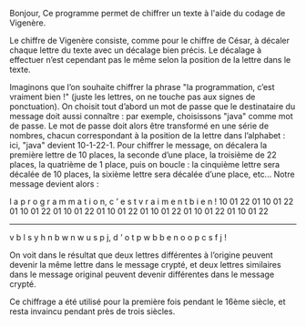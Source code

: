 Bonjour, 
Ce programme permet de chiffrer un texte à l'aide du codage de Vigenère.

Le chiffre de Vigenère consiste, comme pour le chiffre de César, à décaler chaque lettre du texte avec un décalage bien précis. Le décalage à effectuer n’est cependant pas le même selon la position de la lettre dans le texte.

Imaginons que l’on souhaite chiffrer la phrase "la programmation, c’est vraiment bien !" (juste les
lettres, on ne touche pas aux signes de ponctuation). On choisit tout d’abord un mot de passe que le
destinataire du message doit aussi connaître : par exemple, choisissons "java" comme mot de passe. Le
mot de passe doit alors être transformé en une série de nombres, chacun correspondant à la position de
la lettre dans l’alphabet : ici, "java" devient 10-1-22-1. 
Pour chiffrer le message, on décalera la première lettre de 10 places, la seconde d’une place, la troisième
de 22 places, la quatrième de 1 place, puis on boucle : la cinquième lettre sera décalée de 10 places, la
sixième lettre sera décalée d’une place, etc...
Notre message devient alors :

l  a  p  r  o  g  r  a  m  m  a  t  i  o  n, c ’ e  s  t  v  r  a  i  m  e  n  t  b  i  e  n  !
10 01 22 01 10 01 22 01 10 01 22 01 10 01 22 01  10 01 22 01 10 01 22 01 10 01 22 01 10 01 22

----------------------------------------------------------------------------------------------------------------
v  b  l  s  y  h  n  b  w  n  w  u  s  p  j,  d ’ o  t  p  w  b  b  e  n  o  o  p  c  s  f  j  !


On voit dans le résultat que deux lettres différentes à l’origine peuvent devenir la même lettre dans
le message crypté, et deux lettres similaires dans le message original peuvent devenir différentes dans le
message crypté.


Ce chiffrage a été utilisé pour la première fois pendant le 16ème siècle, et resta invaincu pendant près de trois siècles.
